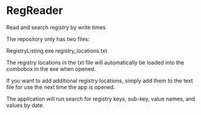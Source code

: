 # RegReader
Read and search registry by write times

The repository only has two files:

  RegistryListing.exe
  registry_locations.txt
  
  The registry locations in the txt file will automatically be loaded into the combobox in the exe when opened.
  
  If you want to add additional registry locations, simply add them to the text file for use the next time the app is opened.
  
  The application will run search for registry keys, sub-key, value names, and values by date.
